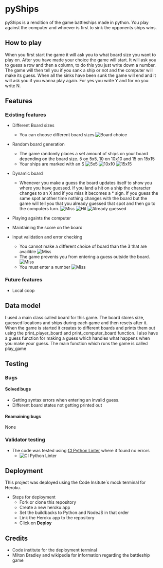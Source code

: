 # pyShips
pyShips is a rendition of the game battleships made in python. You play against the computer and whoever is first to sink the opponents ships wins.
## How to play
When you first start the game it will ask you to what board size you want to play on. 
After you have made your choice the game will start. It will ask you to guess a row and then a column, to do this you just write down a number. The game will then tell you if you sank a ship or not and the computer will make its guess. When all the sinks have been sunk the game will end and it will ask you if you wanna play again. For yes you write Y and for no you write N.
## Features
### Existing features
- Different Board sizes 
    - You can choose different board sizes 
    ![Board choice](./assets/screenshots/boardchoice.PNG)
- Random board generation
    - The game randomly places a set amount of ships on your board depending on the board size. 5 on 5x5, 10 on 10x10 and 15 on 15x15 
    - Your ships are marked with an S
    ![5x5](./assets/screenshots/5x5.PNG)
    ![10x10](./assets/screenshots/10x10.PNG)
    ![15x15](./assets/screenshots/15x15.PNG)
- Dynamic board
    - Whenever you make a guess the board updates itself to show you where you have guessed. If you land a hit on a ship the character changes to an X and if you miss it becomes a * sign. If you guess the same spot another time nothing changes with the board but the game will tell you that you already guessed that spot and then go to the computers turn.
    ![Miss](./assets/screenshots/miss.PNG)
    ![Hit](./assets/screenshots/hit.PNG)
    ![Already guessed](./assets/screenshots/alreadyguessed.PNG)

- Playing againts the computer
- Maintaining the score on the board
- Input validation and error checking
    - You cannot make a different choice of board than the 3 that are availible
    ![Miss](./assets/screenshots/boardsize.PNG)
    - The game prevents you from entering a guess outside the board.
    ![Miss](./assets/screenshots/invalidguess.PNG)
    - You must enter a number
    ![Miss](./assets/screenshots/letterguess.PNG)

### Future features
- Local coop
## Data model
I used a main class called board for this game.
The board stores size, guessed locations and ships during each game and then resets after it.
When the game is started it creates to different boards and prints them out using the print_player_board and print_computer_board function.
I also have a guess function for making a guess which handles what happens when you make your guess.
The main function which runs the game is called play_game
## Testing 
### Bugs
#### Solved bugs
- Getting syntax errors when entering an invalid guess.
- Different board states not getting printed out
#### Reamaining bugs
None
### Validator testing
- The code was tested using [CI Python Linter](https://pep8ci.herokuapp.com) where it found no errors
    - ![CI Python Linter](./assets/screenshots/pythonlinter.PNG)
## Deployment
This project was deployed using the Code Insitute´s mock terminal for Heroku.
- Steps for deployment
    - Fork or clone this repository
    - Create a new heroku app
    - Set the buildbacks to Python and NodeJS in that order
    - Link the Heroku app to the repository
    - Click on <strong>Deploy</strong>

## Credits
- Code institute for the deployment terminal
- Milton Bradley and wikipedia for information regarding the battleship game